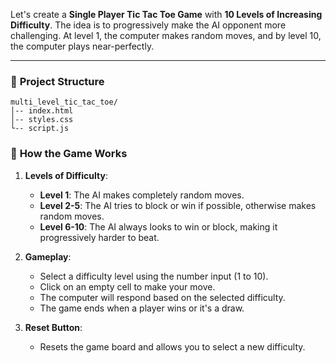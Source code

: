Let's create a **Single Player Tic Tac Toe Game** with **10 Levels of Increasing Difficulty**. The idea is to progressively make the AI opponent more challenging. At level 1, the computer makes random moves, and by level 10, the computer plays near-perfectly.

---

### 📂 **Project Structure**

```
multi_level_tic_tac_toe/
│-- index.html
│-- styles.css
└-- script.js
```


### 🚀 **How the Game Works**

1. **Levels of Difficulty**:
   - **Level 1**: The AI makes completely random moves.
   - **Level 2-5**: The AI tries to block or win if possible, otherwise makes random moves.
   - **Level 6-10**: The AI always looks to win or block, making it progressively harder to beat.

2. **Gameplay**:
   - Select a difficulty level using the number input (1 to 10).
   - Click on an empty cell to make your move.
   - The computer will respond based on the selected difficulty.
   - The game ends when a player wins or it's a draw.

3. **Reset Button**:
   - Resets the game board and allows you to select a new difficulty.
